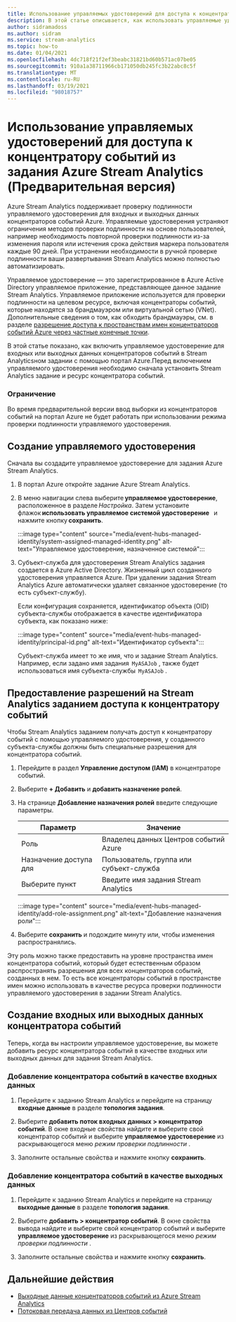 ```yaml
---
title: Использование управляемых удостоверений для доступа к концентратору событий из задания Azure Stream Analytics (Предварительная версия)
description: В этой статье описывается, как использовать управляемые удостоверения для проверки подлинности задания Azure Stream Analytics в входных и выходных данных концентраторов событий Azure.
author: sidramadoss
ms.author: sidram
ms.service: stream-analytics
ms.topic: how-to
ms.date: 01/04/2021
ms.openlocfilehash: 4dc718f21f2ef3beabc31821bd60b571ac07be05
ms.sourcegitcommit: 910a1a38711966cb171050db245fc3b22abc8c5f
ms.translationtype: MT
ms.contentlocale: ru-RU
ms.lasthandoff: 03/19/2021
ms.locfileid: "98018757"
---
```

# <a name="use-managed-identities-to-access-event-hubfrom-an-azure-stream-analytics-job-preview"></a>Использование управляемых удостоверений для доступа к концентратору событий из задания Azure Stream Analytics (Предварительная версия)

Azure Stream Analytics поддерживает проверку подлинности управляемого удостоверения для входных и выходных данных концентраторов событий Azure. Управляемые удостоверения устраняют ограничения методов проверки подлинности на основе пользователей, например необходимость повторной проверки подлинности из-за изменения пароля или истечения срока действия маркера пользователя каждые 90 дней. При устранении необходимости в ручной проверке подлинности ваши развертывания Stream Analytics можно полностью автоматизировать.  

Управляемое удостоверение — это зарегистрированное в Azure Active Directory управляемое приложение, представляющее данное задание Stream Analytics. Управляемое приложение используется для проверки подлинности на целевом ресурсе, включая концентраторы событий, которые находятся за брандмауэром или виртуальной сетью (VNet). Дополнительные сведения о том, как обходить брандмауэры, см. в разделе [разрешение доступа к пространствам имен концентраторов событий Azure через частные конечные точки](../event-hubs/private-link-service.md#trusted-microsoft-services).

В этой статье показано, как включить управляемое удостоверение для входных или выходных данных концентраторов событий в Stream Analyticsном задании с помощью портал Azure.Перед включением управляемого удостоверения необходимо сначала установить Stream Analytics задание и ресурс концентратора событий.

### <a name="limitation"></a>Ограничение
Во время предварительной версии ввод выборки из концентраторов событий на портал Azure не будет работать при использовании режима проверки подлинности управляемого удостоверения.

## <a name="create-a-managedidentity"></a>Создание управляемого удостоверения  

Сначала вы создадите управляемое удостоверение для задания Azure Stream Analytics.  

1. В портал Azure откройте задание Azure Stream Analytics.  

1. В меню навигации слева выберите **управляемое удостоверение**,   расположенное в разделе *Настройка*. Затем установите флажок **использовать управляемое системой удостоверение**   и нажмите кнопку **сохранить**.

   :::image type="content" source="media/event-hubs-managed-identity/system-assigned-managed-identity.png" alt-text="Управляемое удостоверение, назначенное системой":::  

1. Субъект-служба для удостоверения Stream Analytics задания создается в Azure Active Directory. Жизненный цикл созданного удостоверения управляется Azure. При удалении задания Stream Analytics Azure автоматически удаляет связанное удостоверение (то есть субъект-службу).  

   Если конфигурация сохраняется, идентификатор объекта (OID) субъекта-службы отображается в качестве идентификатора субъекта, как показано ниже:  

   :::image type="content" source="media/event-hubs-managed-identity/principal-id.png" alt-text="Идентификатор субъекта":::

   Субъект-служба имеет то же имя, что и задание Stream Analytics. Например, если задано имя задания  `MyASAJob` , также будет использоваться имя субъекта-службы  `MyASAJob` .  

## <a name="grant-the-stream-analytics-job-permissionsto-access-the-event-hub"></a>Предоставление разрешений на Stream Analytics заданием доступа к концентратору событий

Чтобы Stream Analytics заданием получать доступ к концентратору событий с помощью управляемого удостоверения, у созданного субъекта-службы должны быть специальные разрешения для концентратора событий.

1. Перейдите в раздел **Управление доступом (IAM)** в концентраторе событий.

1. Выберите **+ Добавить** и **добавить назначение ролей**.

1. На странице **Добавление назначения ролей** введите следующие параметры.

   |Параметр|Значение|
   |---------|-----|
   |Роль|Владелец данных Центров событий Azure|
   |Назначение доступа для|Пользователь, группа или субъект-служба|
   |Выберите пункт|Введите имя задания Stream Analytics|

   :::image type="content" source="media/event-hubs-managed-identity/add-role-assignment.png" alt-text="Добавление назначения роли":::

1. Выберите **сохранить** и подождите минуту или, чтобы изменения распространялись.

Эту роль можно также предоставить на уровне пространства имен концентратора событий, который будет естественным образом распространять разрешения для всех концентраторов событий, созданных в нем. То есть все концентраторы событий в пространстве имен можно использовать в качестве ресурса проверки подлинности управляемого удостоверения в задании Stream Analytics.

## <a name="create-anevent-hub-input-or-output"></a>Создание входных или выходных данных концентратора событий  

Теперь, когда вы настроили управляемое удостоверение, вы можете добавить ресурс концентратора событий в качестве входных или выходных данных для задания Stream Analytics.  

### <a name="add-the-event-hub-as-an-input"></a>Добавление концентратора событий в качестве входных данных 

1. Перейдите к заданию Stream Analytics и перейдите на страницу **входные данные** в разделе **топология задания**.

1. Выберите **добавить поток входных данных > концентратор событий**. В окне входные свойства найдите и выберите свой концентратор событий и выберите **управляемое удостоверение** из раскрывающегося меню *режим проверки подлинности* .

1. Заполните остальные свойства и нажмите кнопку **сохранить**.

### <a name="add-the-event-hub-as-an-output"></a>Добавление концентратора событий в качестве выходных данных

1. Перейдите к заданию Stream Analytics и перейдите на страницу **выходные данные** в разделе **топология задания**.

1. Выберите **добавить > концентратор событий**. В окне свойства вывода найдите и выберите свой концентратор событий и выберите **управляемое удостоверение** из раскрывающегося меню *режим проверки подлинности* .

1. Заполните остальные свойства и нажмите кнопку **сохранить**.

## <a name="next-steps"></a>Дальнейшие действия

* [Выходные данные концентраторов событий из Azure Stream Analytics](event-hubs-output.md)
* [Потоковая передача данных из Центров событий](stream-analytics-define-inputs.md#stream-data-from-event-hubs)
